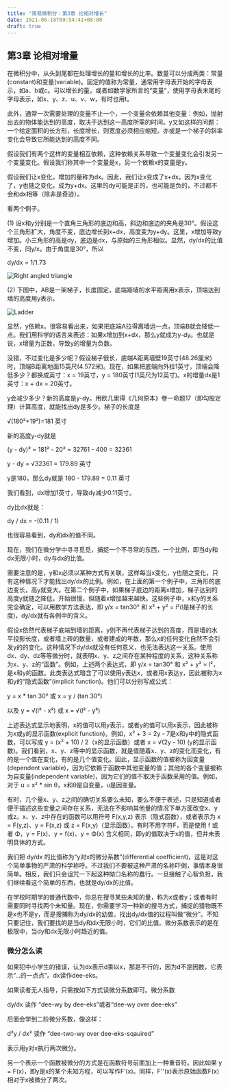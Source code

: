 ```yaml
---
title: "简易微积分：第3章 论相对增长"
date: 2021-06-18T09:54:41+08:00
draft: true
---
```


## 第3章 论相对增量

在微积分中，从头到尾都在处理增长的量和增长的比率。数量可以分成两类：常量(constant)和变量(variable)。固定的值称为常量，通常用字母表开始的字母表示，如a、b或c。可以增长的量，或者如数学家所言的“变量”，使用字母表末尾的字母表示，如x、y、z、u、v、w，有时也用t。

此外，通常一次需要处理的变量不止一个，一个变量会依赖其他变量：例如，抛射出去的物体能达到的高度，取决于达到这一高度所需的时间。y又如这样的问题：一个给定面积的长方形，长度增长，则宽度必须相应缩短。亦或是一个梯子的斜率变化会导致它所能达到的高度不同。

假设我们有两个这样的变量相互依赖，这种依赖关系导致一个变量变化会引发另一个变量变化。假设我们称其中一个变量是x，另一个依赖x的变量是y。

假设我们让x变化，增加的量称为dx。因此，我们让x变成了x+dx。因为x变化了，y也随之变化，成为y+dx。这里的dy可能是正的，也可能是负的，不过都不会和dx相等（除非是奇迹）。

看两个例子。

(1) 设x和y分别是一个直角三角形的底边和高，斜边和底边的夹角是30°。假设这个三角形扩大，角度不变，底边增长到x+dx，高度变为y+dy。这里，x增加导致y增加。小三角形的高是dy，底边是dx，与原始的三角形相似。显然，dy/dx的比值不变，同y/x。由于角度是30°，所以

dy/dx = 1/1.73

![Right angled triangle](/static/calculus-made-easy/chapter3-triangle.png)

(2) 下图中，AB是一架梯子，长度固定，底端距墙的水平距离用x表示，顶端达到墙的高度用y表示。

![Ladder](/static/calculus-made-easy/chapter3-ladder.png)

显然，y依赖x。很容易看出来，如果把底端A拉得离墙远一点，顶端B就会降低一点。我们用科学的语言来表述：如果x增加到x+dx，那么y就成为y-dy。也就是说，x增量为正数，导致y的增量为负数。

没错，不过变化是多少呢？假设梯子很长，底端A距离墙壁19英寸(48.26厘米)时，顶端B距离地面15英尺(4.572米)。现在，如果把底端向外拉1英寸，顶端会降低多少？都换成英寸：x = 19英寸，y = 180英寸(1英尺为12英寸)。x的增量dx是1英寸：x + dx = 20英寸。

y会减少多少？新的高度是y-dy。用欧几里得《几何原本》卷一命题17（即勾股定理）计算高度，就能找出dy是多少。梯子的长度是

√(180²+19²)=181 英寸

新的高度y-dy就是

(y - dy)² = 181² - 20² = 32761 - 400 = 32361

y - dy = √32361 = 179.89 英寸

y是180，那么dy就是 180 - 179.89 = 0.11 英寸

我们看到，dx增加1英寸，导致dy减少0.11英寸。

dy比dx就是：

dy / dx = -(0.11 / 1)

也很容易看到，dy和dx的值不同。

现在，我们在微分学中寻寻觅觅，捕捉一个不寻常的东西，一个比例，即当dy和dx无限小时，dy与dx的比值。

需要注意的是，y和x必须以某种方式有关联，这样每当x变化，y也随之变化，只有这种情况下才能找出dy/dx的比例。例如，在上面的第一个例子中，三角形的底边变长，高y就变大。在第二个例子中，如果梯子底边的距离x增加，梯子达到的高度y就随之降低，开始很慢，但随着x增加越来越快。这些例子中，x和y的关系完全确定，可以用数学方法表达，即 y/x = tan30° 和 x² + y² = l²(l是梯子的长度)，dy/dx就有各例中的含义。

假设x依然代表梯子底端到墙的距离，y则不再代表梯子达到的高度，而是墙的水平投影长度，或者墙上砖的数量，或者建成的年数，那么x的任何变化自然不会引发y的的变化。这种情况下dy/dx就没有任何意义，也无法表达这一关系。使用dx、dy、dz等等微分时，就表明x、y、z之间存在某种程度的关系，这种关系称为x、y、z的“函数”。例如，上述两个表达式，即 y/x = tan30° 和 x² + y² = l²，是x和y的函数。此类表达式暗含了可以使用y表达x，或者用x表达y，因此被称为x和y的“隐式函数”(implicit function)。他们可以分别写成公式：

y = x * tan 30° 或 x = y / (tan 30°)

以及 y = √(l² - x²) 或 x = √(l² - y²)

上述表达式显示地表明，x的值可以用y表示，或者y的值可以用x表示，因此被称为x或y的显示函数(explicit function)。例如，x² + 3 = 2y - 7是x和y中的隐式函数，可以写成 y = (x² + 10) / 2（x的显示函数）或者 x = √(2y - 10) (y的显示函数)。我们看到，x、y、z等中的显示函数，就是值随着x、y、z的变化而变化，有的是一个值在变化，有的是几个值变化。因此，显示函数的值被称为因变量(dependent variable)，因为它依赖于函数中其他变量的值；其他的各个变量被称为自变量(independent variable)，因为它们的值不取决于函数采用的值。例如，对于 u = x² * sin θ，x和θ是自变量，u是因变量。

有时，几个量x、y、z之间的确切关系要么未知，要么不便于表述，只是知道或者便于描述这些变量之间存在关系，无法在不影响其他量的情况下单方面改变x、y或z。x、y、z中存在的函数可以用符号 F(x,y,z) 表示（隐式函数），或者表示为 x = F(y,z)、y = F(x,z) 或 z = F(x,y)（显示函数）。有时不用字符F，而是使用 f 或者 Φ，y = F(x)、y = f(x)、y = Φ(x) 含义相同，即y的值取决于x的值，但并未表明具体的方式。

我们把 dy/dx 的比值称为“y对x的微分系数”(differential coefficient)，这是对这个简单事物的严肃的科学称呼。不过我们不要被这种严肃的名称吓倒，事情本身很简单。相反，我们只会诅咒一下起这种拗口名称的蠢行。一旦接触了心智负担，我们继续看这个简单的东西，也就是dy/dx的比值。

在学校时期学的普通代数中，你总在搜寻某些未知的量，称为x或者y；或者有时需要同时寻找两个未知量。现在，你需要学习一种新的搜寻方式，捕捉的猎物既不是x也不是y，而是搜捕称为dy/dx的幼兽。找出dy/dx值的过程叫做“微分”。不知只要记住，我们要找的是当dy和dx无限小时，它们的比值。微分系数表示的是在极限中，当dy和dx无限小时趋近的值。

### 微分怎么读

如果犯中小学生的错误，认为dx表示d乘以x，那是不行的，因为d不是因数，它表示“...的一点点”。dx读作dee-eks。

如果读者无人指导，只需按如下方式读微分系数即可。微分系数

dy/dx 读作 “dee-wy by dee-eks”或者“dee-wy over dee-eks”

后面会学到二阶微分系数，像这样：

d²y / dx² 读作 “dee-two-wy over dee-eks-sqauired”

表示用y对x执行两次微分。

另一个表示一个函数被微分的方式是在函数符号前面加上一种重音符。因此如果 y = F(x)，即y是x的某个未知方程，可以写作F‘(x)。同样，F''(x)表示原始函数F(x)相对于x被微分了两次。
